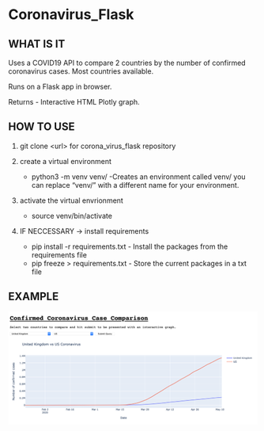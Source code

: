 # Coronavirus_Flask

## WHAT IS IT
Uses a COVID19 API to compare 2 countries by the number of confirmed coronavirus cases. Most countries available.

Runs on a Flask app in browser.

Returns - Interactive HTML Plotly graph.


## HOW TO USE

1. git clone &lt;url&gt; for corona_virus_flask repository

2. create a virtual environment
    - python3 -m venv venv/       -Creates an environment called venv/ you can replace “venv/” with a different name for your environment.

3. activate the virtual envrionment
    - source venv/bin/activate

4. IF NECCESSARY -> install requirements
   - pip install -r requirements.txt       - Install the packages from the requirements file
   - pip freeze > requirements.txt       - Store the current packages in a txt file


## EXAMPLE

![COVID FLASK](images/example.png)
